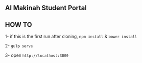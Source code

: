 Al Makinah Student Portal
-------------------------

## HOW TO 

1- if this is the first run after cloning, `npm install` & `bower install`

2- `gulp serve`

3- open `http://localhost:3000`
